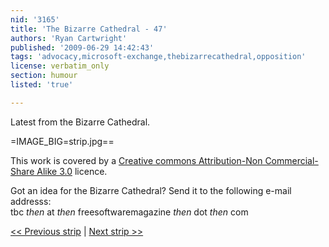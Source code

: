 ```yaml
---
nid: '3165'
title: 'The Bizarre Cathedral - 47'
authors: 'Ryan Cartwright'
published: '2009-06-29 14:42:43'
tags: 'advocacy,microsoft-exchange,thebizarrecathedral,opposition'
license: verbatim_only
section: humour
listed: 'true'

---
```

Latest from the Bizarre Cathedral.

<!--break-->

=IMAGE_BIG=strip.jpg==

This work is covered by a [Creative commons Attribution-Non Commercial-Share Alike 3.0](http://creativecommons.org/licenses/by-nc-sa/3.0/) licence.

Got an idea for the Bizarre Cathedral? Send it to the following e-mail addresss:  
tbc _then_ at _then_ freesoftwaremagazine _then_ dot _then_ com

[<< Previous strip](http://www.freesoftwaremagazine.com/columns/bizarre_cathedral_46) | 
[Next strip >>](http://www.freesoftwaremagazine.com/columns/bizarre_cathedral_48)